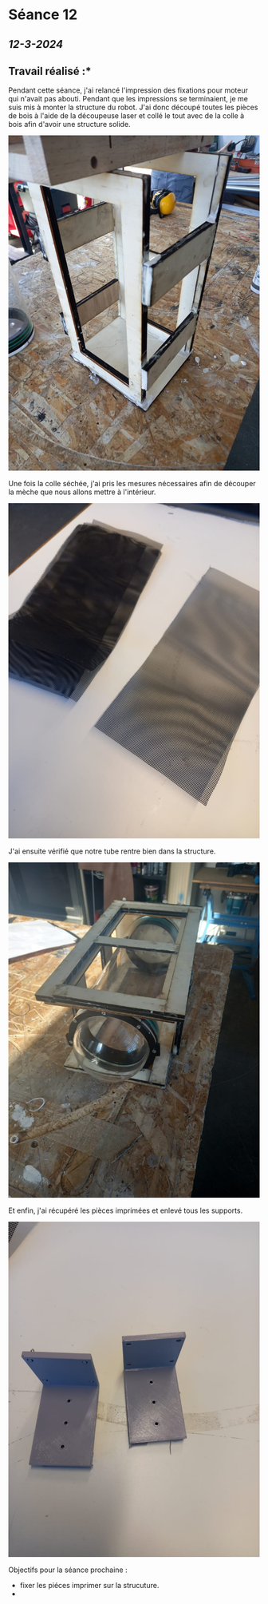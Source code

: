 # **Séance 12**
## *12-3-2024* 

## Travail réalisé :*
Pendant cette séance, j'ai relancé l'impression des fixations pour moteur qui n'avait pas abouti. Pendant que les impressions se terminaient, je me suis mis à monter la structure du robot. J'ai donc découpé toutes les pièces de bois à l'aide de la découpeuse laser et collé le tout avec de la colle à bois afin d'avoir une structure solide.

![](https://github.com/TibaudoRomain/ProjetAR/blob/main/Reports/Anas/Images/WhatsApp%20Image%202024-03-19%20at%2007.57.59%20(1).jpeg?raw=true)

Une fois la colle séchée, j'ai pris les mesures nécessaires afin de découper la mèche que nous allons mettre à l'intérieur.

![](https://github.com/TibaudoRomain/ProjetAR/blob/main/Reports/Anas/Images/WhatsApp%20Image%202024-03-19%20at%2007.57.59%20(2).jpeg?raw=true)


J'ai ensuite vérifié que notre tube rentre bien dans la structure.

![](https://github.com/TibaudoRomain/ProjetAR/blob/main/Reports/Anas/Images/WhatsApp%20Image%202024-03-19%20at%2007.57.59.jpeg?raw=true)

Et enfin, j'ai récupéré les pièces imprimées et enlevé tous les supports.

![](https://github.com/TibaudoRomain/ProjetAR/blob/main/Reports/Anas/Images/WhatsApp%20Image%202024-03-19%20at%2007.57.59%20(3).jpeg?raw=true)

Objectifs pour la séance prochaine : 
- fixer les piéces imprimer sur la strucuture.
- 

